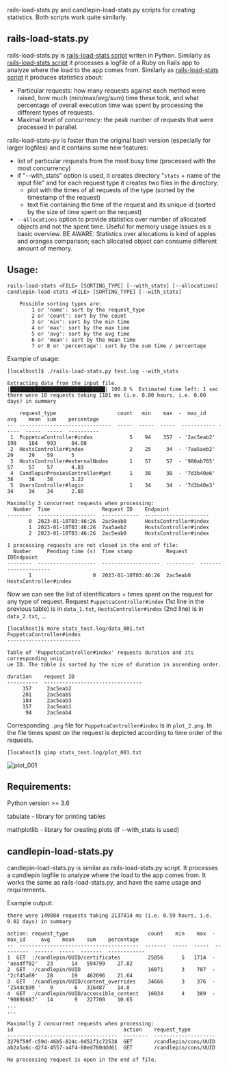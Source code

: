 rails-load-stats.py and candlepin-load-stats.py scripts for creating statistics. Both scripts work quite similarly.

## rails-load-stats.py

rails-load-stats.py is [rails-load-stats script](https://github.com/pmoravec/rails-load-stats) writen in Python. Similarly as [rails-load-stats script](https://github.com/pmoravec/rails-load-stats) it processes a logfile of a Ruby on Rails app to analyze where the load to the app comes from.  Similarly as [rails-load-stats script](https://github.com/pmoravec/rails-load-stats) it produces statistics about:
- Particular requests: how many requests against each method were raised, how much (min/max/avg/sum) time these took, and what percentage of overall execution time was spent by processing the different types of requests.
- Maximal level of concurrency: the peak number of requests that were processed in parallel.

rails-load-stats-py is faster than the original bash version (especially for larger logfiles) and it contains some new features:
- list of particular requests from the most busy time (processed with the most concurrency)
- if "--with_stats" option is used, it creates directory "`stats` + name of the input file" and for each request type it creates two files in the directory:
    - plot with the times of all requests of the type (sorted by the timestamp of the request)
    - text file containing the time of the request and its unique id (sorted by the size of time spent on the request)
- `--allocations` option to provide statistics over number of allocated objects and not the spent time. Useful for memory usage issues as a basic overview. BE AWARE: Statistics over allocations is kind of apples and oranges comparison; each allocated object can consume different amount of memory.
    

## Usage: 
    rails-load-stats <FILE> [SORTING_TYPE] [--with_stats] [--allocations]
    candlepin-load-stats <FILE> [SORTING_TYPE] [--with_stats]

        Possible sorting types are:
            1 or 'name': sort by the request_type
            2 or 'count': sort by the count
            3 or 'min': sort by the min time
            4 or 'max': sort by the max time
            5 or 'avg': sort by the avg time
            6 or 'mean': sort by the mean time
            7 or 8 or 'percentage': sort by the sum time / percentage


Example of usage:

    [localhost]$ ./rails-load-stats.py test.log --with_stats
    
    Extracting data from the input file.
    |███████████████████████████████| 100.0 %  Estimated time left: 1 sec       
    there were 10 requests taking 1181 ms (i.e. 0.00 hours, i.e. 0.00 days) in summary

        request_type                    count   min    max  -  max_id     avg    mean  sum    percentage
    --  ------------------------------  -----  -----  -----  ----------- -----  -----  -----  ----------
     1  PuppetcaController#index            5    94    357  - '2ac5eab2'  198    184   993     84.08
     2  HostsController#index               2    25     34  - '7aa5aeb2'   29     29    59      5
     3  HostsController#externalNodes       1    57     57  - '980ab765'   57     57    57      4.83
     4  CandlepinProxiesController#get      1    38     38  - '7d3b40e6'   38     38    38      3.22
     5  UsersController#login               1    34     34  - '7d3b40e3'   34     34    34      2.88
    
    Maximally 3 concurrent requests when processing:
      Number  Time                 Request ID    Endpoint
    --------  -------------------  ------------  ---------------------
           0  2023-01-10T03:46:26  2ac9eab0      HostsController#index
           1  2023-01-10T03:46:26  7aa5aeb2      HostsController#index
           2  2023-01-10T03:46:26  2ac5eab0      HostsController#index

    1 processing requests are not closed in the end of file:
      Number     Pending time (s)  Time stamp           Request    IDEndpoint
    --------  -------------------  -------------------  ---------  ---------------------
           1                    0  2023-01-10T03:46:26  2ac5eab0   HostsController#index

Now we can see the list of identificators + times spent on the request for any type of request. Request `PuppetcaController#index` (1st line in the previous table) is in `data_1.txt`, `HostsController#index` (2nd line) is in `data_2.txt`, ... 

    [localhost]$ more stats_test.log/data_001.txt 
    PuppetcaController#index
    ------------------------
    
    Table of 'PuppetcaController#index' requests duration and its corresponding uniq
    ue ID. The table is sorted by the size of duration in ascending order. 
    
    duration    request ID
    ----------  --------------------------------
         357     2ac5eab2
         201     2ac5eab5
         184     2ac5eab3
         157     2ac5eab1
          94     2ac5eab4


Corresponding `.png` file for `PuppetcaController#index` is in `plot_2.png`. In the file times spent on the request is depicted according to time order of the requests.

    [locahost]$ gimp stats_test.log/plot_001.txt

![plot_001](https://github.com/pavlinamv/rails-load-stats-py/assets/22654167/05484dae-1d45-48f5-b500-0f3c0b8dba89)


## Requirements:
Python version >= 3.6

tabulate - library for printing tables

mathplotlib - library for creating plots (if --with_stats is used)


## candlepin-load-stats.py

candlepin-load-stats.py is similar as rails-load-stats.py script. It processes a candlepin logfile to analyze where the load to the app comes from. It works the same as rails-load-stats.py, and have the same usage and requirements.

Example output:

    there were 149084 requests taking 2137814 ms (i.e. 0.59 hours, i.e. 0.02 days) in summary

    action: request_type                          count    min    max  -  max_id     avg    mean    sum    percentage
    --  ---------------------------------------  -------  -----  -----  ---------  ------  -----  -------  ------------
    1  GET  :/candlepin/UUID/certificates         25856      5   1714  - 'aeadff82'   23      14   594799    27.82
    2  GET  :/candlepin/UUID                      16071      3    787  - '2cf45a69'   28      19   462696    21.64
    3  GET  :/candlepin/UUID/content_overrides    34666      3    376  - '254dcb99 '   9       6   316487    14.8
    4  GET  :/candlepin/UUID/accessible_content   16034      4    389  - '9089b687'   14       9   227700    10.65
    ...
    ...

    Maximally 2 concurrent requests when processing:
    id                                    action    request_type
    ------------------------------------  --------  --------------------
    3279f59f-c59d-46b5-824c-0d52f1c72538  GET       /candlepin/cons/UUID
    ab2a5a6c-d2f4-4557-a4f4-60ed760ddd61  GET       /candlepin/cons/UUID

    No processing request is open in the end of file.
    
